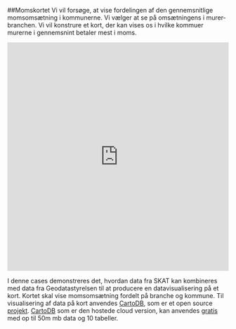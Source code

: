 ##Momskortet
Vi vil forsøge, at vise fordelingen af den gennemsnitlige momsomsætning i kommunerne. Vi vælger at se på omsætningens i murer-branchen. Vi vil konstrure et kort, der kan vises os i hvilke kommuer murerne i gennemsnint betaler mest i moms.


<iframe width='100%' height='520' frameborder='0' src='http://virkdata.cartodb.com/viz/5988895a-973f-11e4-8e2f-0e853d047bba/embed_map' allowfullscreen webkitallowfullscreen mozallowfullscreen oallowfullscreen msallowfullscreen></iframe>



I denne cases demonstreres det, hvordan data fra SKAT kan kombineres med data fra Geodatastyrelsen til at producere en datavisualisering på et kort. Kortet skal vise momsomsætning fordelt på branche og kommune. Til visualisering af data på kort anvendes [CartoDB](https://cartodb.com/), som er et open source [projekt](https://github.com/CartoDB/cartodb). [CartoDB](https://cartodb.com/) som er den hostede cloud version, kan anvendes [gratis](https://cartodb.com/pricing/) med op til 50m mb data og 10 tabeller.
